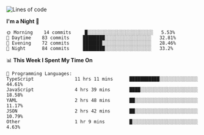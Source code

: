 <!--START_SECTION:waka-->
![Lines of code](https://img.shields.io/badge/From%20Hello%20World%20I%27ve%20Written-528601%20lines%20of%20code-blue)

**I'm a Night 🦉** 

```text
🌞 Morning    14 commits     █░░░░░░░░░░░░░░░░░░░░░░░░   5.53% 
🌆 Daytime    83 commits     ████████░░░░░░░░░░░░░░░░░   32.81% 
🌃 Evening    72 commits     ███████░░░░░░░░░░░░░░░░░░   28.46% 
🌙 Night      84 commits     ████████░░░░░░░░░░░░░░░░░   33.2%

```


📊 **This Week I Spent My Time On** 

```text
💬 Programming Languages: 
TypeScript               11 hrs 11 mins      ███████████░░░░░░░░░░░░░░   44.61% 
JavaScript               4 hrs 39 mins       ████░░░░░░░░░░░░░░░░░░░░░   18.58% 
YAML                     2 hrs 48 mins       ██░░░░░░░░░░░░░░░░░░░░░░░   11.17% 
JSON                     2 hrs 42 mins       ██░░░░░░░░░░░░░░░░░░░░░░░   10.79% 
Other                    1 hr 9 mins         █░░░░░░░░░░░░░░░░░░░░░░░░   4.63%

```


<!--END_SECTION:waka-->

